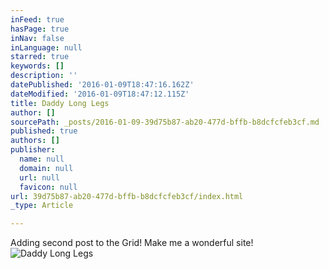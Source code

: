 ```yaml
---
inFeed: true
hasPage: true
inNav: false
inLanguage: null
starred: true
keywords: []
description: ''
datePublished: '2016-01-09T18:47:16.162Z'
dateModified: '2016-01-09T18:47:12.115Z'
title: Daddy Long Legs
author: []
sourcePath: _posts/2016-01-09-39d75b87-ab20-477d-bffb-b8dcfcfeb3cf.md
published: true
authors: []
publisher:
  name: null
  domain: null
  url: null
  favicon: null
url: 39d75b87-ab20-477d-bffb-b8dcfcfeb3cf/index.html
_type: Article

---
```

Adding second post to the Grid! Make me a wonderful site!
![Daddy Long Legs](https://s3-us-west-2.amazonaws.com/the-grid-img/p/0ccf91eef0ebb8a0193a3706149d3389914b297b.jpg)